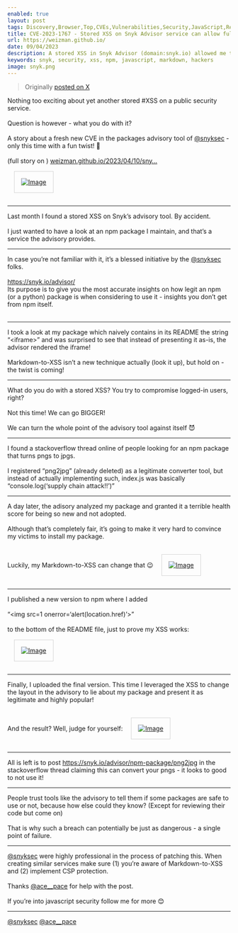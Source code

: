 ```yaml
---
enabled: true
layout: post
tags: Discovery,Browser,Top,CVEs,Vulnerabilities,Security,JavaScript,Research,Supply-Chain-Security,Featured-on-X
title: CVE-2023-1767 - Stored XSS on Snyk Advisor service can allow full fabrication of npm packages health score [𝕏]
url: https://weizman.github.io/
date: 09/04/2023
description: A stored XSS in Snyk Advisor (domain:snyk.io) allowed me to fabricate the health score granted for packages in my control, which I leveraged into making it seem as my "malicious" package is in fact healthy, popular and legitimate, which could have served an attacker to convince others to install an actual malicious npm package.
keywords: snyk, security, xss, npm, javascript, markdown, hackers
image: snyk.png
---
```




<style>
    .post {
        max-width: 80vh;
    }
    IMG {
        border: solid 1px lightgray;
        padding: 15px;
        margin: 15px;
    }
</style>

<blockquote><p>Originally <a href="https://twitter.com/WeizmanGal/status/1649232132257239041">posted on X</a></p></blockquote>
<div id=container>
    Nothing too exciting about yet another stored #XSS on a public security service.<br>
    <br>
    Question is however - what you do with it?<br>
    <br>
    A story about a fresh new CVE in the packages advisory tool of <a href="https://x.com/@snyksec">@snyksec</a> - only this time with a fun twist! 🧵<br>
    <br>
    (full story on ) <a class="entity-url" data-preview="true" href="https://weizman.github.io/2023/04/10/snyk-xss/">weizman.github.io/2023/04/10/sny…</a><br>
    <span class="entity-image"><a href="https://pbs.twimg.com/media/FuM_4c3aEAAttAX.jpg" target="_blank"><img alt="Image" src="https://pbs.twimg.com/media/FuM_4c3aEAAttAX.jpg" class=" b-loaded"></a></span>
    <sup class="tw-permalink"><i class="fas fa-link"></i></sup>
    <hr>
    Last month I found a stored XSS on Snyk’s advisory tool. By accident.<br>
    <br>
    I just wanted to have a look at an npm package I maintain, and that’s a service the advisory provides.
    <sup class="tw-permalink"><i class="fas fa-link"></i></sup>
    <hr>
    In case you’re not familiar with it, it’s a blessed initiative by the <a href="https://x.com/@snyksec">@snyksec</a> folks.<br>
    <br>
    <a href="https://snyk.io/advisor/">https://snyk.io/advisor/</a>
    <br>
    Its purpose is to give you the most accurate insights on how legit an npm (or a python) package is when considering to use it - insights you don’t get from npm itself.<br>
    <br>
    <a class="entity-url" data-preview="true" href="https://snyk.io/advisor/" style="display: none;">snyk.io/advisor/</a>
    <sup class="tw-permalink"><i class="fas fa-link"></i></sup>
    <hr>
    I took a look at my package which naively contains in its README the string “&lt;iframe&gt;” and was surprised to see that instead of presenting it as-is, the advisor rendered the iframe!<br>
    <br>
    Markdown-to-XSS isn’t a new technique actually (look it up), but hold on - the twist is coming!
    <sup class="tw-permalink"><i class="fas fa-link"></i></sup>
    <hr>
    What do you do with a stored XSS? You try to compromise logged-in users, right?<br>
    <br>
    Not this time! We can go BIGGER!<br>
    <br>
    We can turn the whole point of the advisory tool against itself 😈
    <sup class="tw-permalink"><i class="fas fa-link"></i></sup>
    <hr>
    I found a stackoverflow thread online of people looking for an npm package that turns pngs to jpgs.<br>
    <br>
    I registered “png2jpg” (already deleted) as a legitimate converter tool, but instead of actually implementing such, index.js was basically “console.log(‘supply chain attack!!’)”
    <sup class="tw-permalink"><i class="fas fa-link"></i></sup>
    <hr>
    A day later, the adisory analyzed my package and granted it a terrible health score for being so new and not adopted.<br>
    <br>
    Although that’s completely fair, it’s going to make it very hard to convince my victims to install my package.<br>
    <br>
    Luckily, my Markdown-to-XSS can change that 😉 <span class="entity-image"><a href="https://pbs.twimg.com/media/FuM_5naaMAAY7rc.jpg" target="_blank"><img alt="Image" src="https://pbs.twimg.com/media/FuM_5naaMAAY7rc.jpg" class=" b-loaded"></a></span>
    <sup class="tw-permalink"><i class="fas fa-link"></i></sup>
    <hr>
    I published a new version to npm where I added<br>
    <br>
    “&lt;img src=1 onerror=‘alert(location.href)’&gt;”<br>
    <br>
    to the bottom of the README file, just to prove my XSS works: <span class="entity-image"><a href="https://pbs.twimg.com/media/FuM_6FZaAAYdp4-.jpg" target="_blank"><img alt="Image" src="https://pbs.twimg.com/media/FuM_6FZaAAYdp4-.jpg" class=" b-loaded"></a></span>
    <sup class="tw-permalink"><i class="fas fa-link"></i></sup>
    <hr>
    Finally, I uploaded the final version. This time I leveraged the XSS to change the layout in the advisory to lie about my package and present it as legitimate and highly popular!<br>
    <br>
    And the result? Well, judge for yourself: <span class="entity-image"><a href="https://pbs.twimg.com/media/FuM_6m-aQAI7UpD.jpg" target="_blank"><img alt="Image" src="https://pbs.twimg.com/media/FuM_6m-aQAI7UpD.jpg" class=" b-loaded"></a></span>
    <sup class="tw-permalink"><i class="fas fa-link"></i></sup>
    <hr>
    All is left is to post <a href="https://snyk.io/advisor/npm-package/png2jpg">https://snyk.io/advisor/npm-package/png2jpg</a> in the stackoverflow thread claiming this can convert your pngs - it looks to good to not use it!<a class="entity-url" data-preview="true" href="https://snyk.io/advisor/npm-package/png2jpg" style="display: none;">snyk.io/advisor/npm-pa…</a>
    <sup class="tw-permalink"><i class="fas fa-link"></i></sup>
    <hr>
    People trust tools like the advisory to tell them if some packages are safe to use or not, because how else could they know? (Except for reviewing their code but come on)<br>
    <br>
    That is why such a breach can potentially be just as dangerous - a single point of failure.
    <sup class="tw-permalink"><i class="fas fa-link"></i></sup>
    <hr>
    <a href="https://x.com/@snyksec">@snyksec</a> were highly professional in the process of patching this. When creating similar services make sure (1) you’re aware of Markdown-to-XSS and (2) implement CSP protection.<br>
    <br>
    Thanks <a href="https://x.com/@ace__pace">@ace__pace</a> for help with the post.<br>
    <br>
    If you’re into javascript security follow me for more 😊
    <sup class="tw-permalink"><i class="fas fa-link"></i></sup>
    <hr>
    <a href="https://x.com/@snyksec">@snyksec</a> <a href="https://x.com/@ace__pace">@ace__pace</a>
</div>

